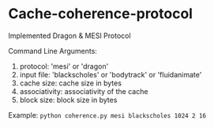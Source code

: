 # Cache-coherence-protocol

Implemented Dragon & MESI Protocol

Command Line Arguments:
1. protocol: 'mesi' or 'dragon'
2. input file: 'blackscholes' or 'bodytrack' or 'fluidanimate'
3. cache size: cache size in bytes
4. associativity: associativity of the cache
5. block size: block size in bytes

Example:
`python coherence.py mesi blackscholes 1024 2 16`
